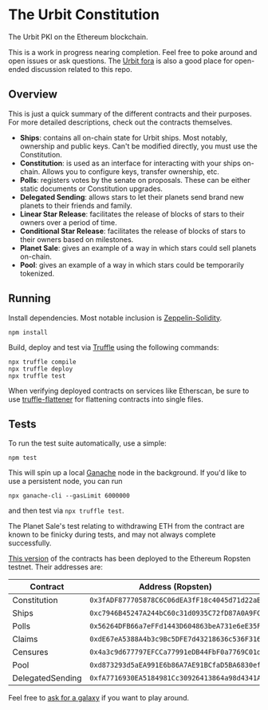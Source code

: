 # The Urbit Constitution

The Urbit PKI on the Ethereum blockchain.

This is a work in progress nearing completion. Feel free to poke around and open issues or ask questions. The [Urbit fora](https://urbit.org/fora) is also a good place for open-ended discussion related to this repo.

## Overview

This is just a quick summary of the different contracts and their purposes. For more detailed descriptions, check out the contracts themselves.

* **Ships**: contains all on-chain state for Urbit ships. Most notably, ownership and public keys. Can't be modified directly, you must use the Constitution.
* **Constitution**: is used as an interface for interacting with your ships on-chain. Allows you to configure keys, transfer ownership, etc.
* **Polls**: registers votes by the senate on proposals. These can be either static documents or Constitution upgrades.
* **Delegated Sending**: allows stars to let their planets send brand new planets to their friends and family.
* **Linear Star Release**: facilitates the release of blocks of stars to their owners over a period of time.
* **Conditional Star Release**: facilitates the release of blocks of stars to their owners based on milestones.
* **Planet Sale**: gives an example of a way in which stars could sell planets on-chain.
* **Pool**: gives an example of a way in which stars could be temporarily tokenized.

## Running

Install dependencies. Most notable inclusion is [Zeppelin-Solidity](https://openzeppelin.org/).

```
npm install
```

Build, deploy and test via [Truffle](http://truffleframework.com/) using the following commands:

```
npx truffle compile
npx truffle deploy
npx truffle test
```

When verifying deployed contracts on services like Etherscan, be sure to use [truffle-flattener](https://github.com/alcuadrado/truffle-flattener) for flattening contracts into single files.

## Tests

To run the test suite automatically, use a simple:

```
npm test
```

This will spin up a local [Ganache](https://github.com/trufflesuite/ganache-cli) node in the background.  If you'd like to use a persistent node, you can run

```
npx ganache-cli --gasLimit 6000000
```

and then test via `npx truffle test`.

The Planet Sale's test relating to withdrawing ETH from the contract are known to be finicky during tests, and may not always complete successfully.

[This version](https://github.com/urbit/constitution/tree/15a63ff304cfed6b2e754bdf818db17108e24ee0) of the contracts has been deployed to the Ethereum Ropsten testnet. Their addresses are:

Contract         | Address (Ropsten)
---------------- | --------------------------------------------
Constitution     | `0x3fADF877705878C6C06dEA3fF18c4045d71d22aB`
Ships            | `0xc7946B45247A244bC60c31d0935C72fD87A0A9FC`
Polls            | `0x56264DFB66a7eFFd1443D604863beA731e6eE35F`
Claims           | `0xdE67eA5388A4b3c9Bc5DFE7d43218636c536F316`
Censures         | `0x4a3c9d677797EFCCa77991eDB44FbF0a7769C01d`
Pool             | `0xd873293d5aEA991E6b86A7AE91BCfaD5BA6830ef`
DelegatedSending | `0xfA7716930EA5184981Cc30926413864a98d4341A`

Feel free to [ask for a galaxy](mailto:mark@tlon.io) if you want to play around.

